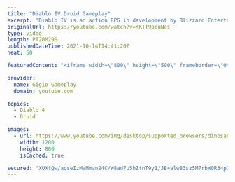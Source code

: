 ```yaml
---
title: "Diablo IV Druid Gameplay"
excerpt: "Diablo IV is an action RPG in development by Blizzard Entertainment, the fourth title in the Diablo series. Diablo IV é um RPG de ..."
originalUrl: https://youtube.com/watch?v=KKTT9pcuNes
type: video
length: PT20M29S
publishedDateTime: 2021-10-14T14:41:20Z
heat: 50

featuredContent: "<iframe width=\"800\" height=\"500\" frameborder=\"0\" src=\"https://www.youtube.com/embed/KKTT9pcuNes\" allow=\"accelerometer; autoplay; encrypted-media; gyroscope; picture-in-picture\" allowfullscreen></iframe>"

provider:
  name: Gigio Gameplay
  domain: youtube.com

topics:
  - Diablo 4
  - Druid

images:
  - url: https://www.youtube.com/img/desktop/supported_browsers/dinosaur.png
    width: 1200
    height: 800
    isCached: true

secured: "XUXtQw/aoseIzMaMman24C/W8ad7u5hZtnT9y1/JB+alw83sz5M7rbW0R34pIvFn4dpIqNtGnu/DREx27HbFkX3N12q2Kq++BhyWpMFVd8AhQfnUHg8at5BHQmBUfMDkbsDSTCL3pIfWhfEDKAmrSU1Fp86nE6Lg3mCp5NXe0swgzCroyk8YzJwHd5MoM8D1c0R6F8Bwmb4vrN7EaZA98EIVdNwQgVd04QmsDezgyrdXcC4YV+beSDqNIrlStTD9ycNjQrQ8EQVQGqA/yBeBvid96enG/Yh3F1K3cnnKtDVv+ixZEUP7tAAQuakQ41xyJHrkI4KlMqg3qGUxGctwPTFwq5xAPaPaReeBtwh0CKq1/nJ4h+mNvrY0tCPn5YSU0EypYwC2rKteCQKndClhgdkpOM7eO8h6TCTE4dLXGck=;limZJEaSLZ4KkiXHEEV68g=="
---
```


